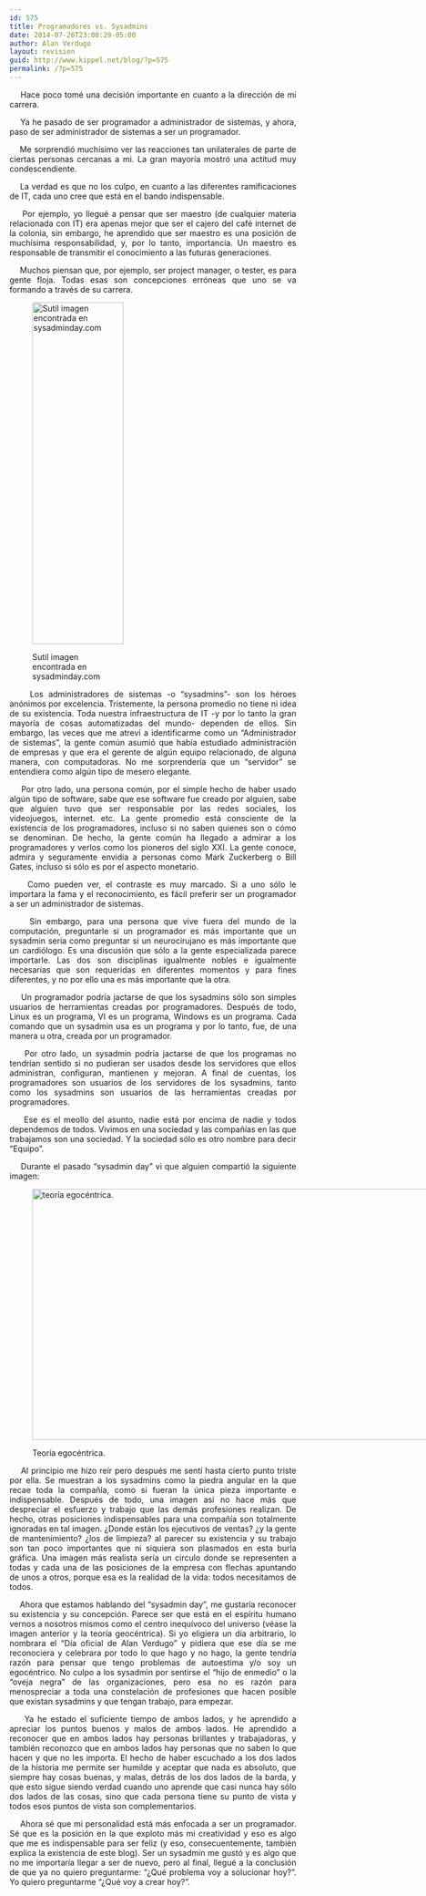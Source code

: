 ```yaml
---
id: 575
title: Programadores vs. Sysadmins
date: 2014-07-26T23:08:29-05:00
author: Alan Verdugo
layout: revision
guid: http://www.kippel.net/blog/?p=575
permalink: /?p=575
---
```

<p style="text-align: justify;">
      Hace poco tomé una decisión importante en cuanto a la dirección de mi carrera.
</p>

<p style="text-align: justify;">
      Ya he pasado de ser programador a administrador de sistemas, y ahora, paso de ser administrador de sistemas a ser un programador.
</p>

<p style="text-align: justify;">
      Me sorprendió muchísimo ver las reacciones tan unilaterales de parte de ciertas personas cercanas a mi. La gran mayoría mostró una actitud muy condescendiente.
</p>

<p style="text-align: justify;">
      La verdad es que no los culpo, en cuanto a las diferentes ramificaciones de IT, cada uno cree que está en el bando indispensable.
</p>

<p style="text-align: justify;">
      Por ejemplo, yo llegué a pensar que ser maestro (de cualquier materia relacionada con IT) era apenas mejor que ser el cajero del café internet de la colonia, sin embargo, he aprendido que ser maestro es una posición de muchísima responsabilidad, y, por lo tanto, importancia. Un maestro es responsable de transmitir el conocimiento a las futuras generaciones.
</p>

<p style="text-align: justify;">
      Muchos piensan que, por ejemplo, ser project manager, o tester, es para gente floja. Todas esas son concepciones erróneas que uno se va formando a través de su carrera.
</p><figure id="attachment_572" aria-describedby="caption-attachment-572" style="width: 160px" class="wp-caption alignright">

[<img class="size-full wp-image-572" src="http://li106-124.members.linode.com/blog/wp-content/uploads/2014/07/SysAdmin_Vertical160x600.jpg" alt="Sutil imagen encontrada en sysadminday.com" width="160" height="600" />](http://sysadminday.com)<figcaption id="caption-attachment-572" class="wp-caption-text">Sutil imagen encontrada en sysadminday.com</figcaption></figure> 

<p style="text-align: justify;">
      Los administradores de sistemas -o &#8220;sysadmins&#8221;- son los héroes anónimos por excelencia. Tristemente, la persona promedio no tiene ni idea de su existencia. Toda nuestra infraestructura de IT -y por lo tanto la gran mayoría de cosas automatizadas del mundo- dependen de ellos. Sin embargo, las veces que me atreví a identificarme como un &#8220;Administrador de sistemas&#8221;, la gente común asumió que había estudiado administración de empresas y que era el gerente de algún equipo relacionado, de alguna manera, con computadoras. No me sorprendería que un &#8220;servidor&#8221; se entendiera como algún tipo de mesero elegante.
</p>

<p style="text-align: justify;">
      Por otro lado, una persona común, por el simple hecho de haber usado algún tipo de software, sabe que ese software fue creado por alguien, sabe que alguien tuvo que ser responsable por las redes sociales, los videojuegos, internet. etc. La gente promedio está consciente de la existencia de los programadores, incluso si no saben quienes son o cómo se denominan. De hecho, la gente común ha llegado a admirar a los programadores y verlos como los pioneros del siglo XXI. La gente conoce, admira y seguramente envidia a personas como Mark Zuckerberg o Bill Gates, incluso si sólo es por el aspecto monetario.
</p>

<p style="text-align: justify;">
      Como pueden ver, el contraste es muy marcado. Si a uno sólo le importara la fama y el reconocimiento, es fácil preferir ser un programador a ser un administrador de sistemas.
</p>

<p style="text-align: justify;">
      Sin embargo, para una persona que vive fuera del mundo de la computación, preguntarle si un programador es más importante que un sysadmin sería como preguntar si un neurocirujano es más importante que un cardiólogo. Es una discusión que sólo a la gente especializada parece importarle. Las dos son disciplinas igualmente nobles e igualmente necesarias que son requeridas en diferentes momentos y para fines diferentes, y no por ello una es más importante que la otra.
</p>

<p style="text-align: justify;">
      Un programador podría jactarse de que los sysadmins sólo son simples usuarios de herramientas creadas por programadores. Después de todo, Linux es un programa, VI es un programa, Windows es un programa. Cada comando que un sysadmin usa es un programa y por lo tanto, fue, de una manera u otra, creada por un programador.
</p>

<p style="text-align: justify;">
      Por otro lado, un sysadmin podría jactarse de que los programas no tendrían sentido si no pudieran ser usados desde los servidores que ellos administran, configuran, mantienen y mejoran. A final de cuentas, los programadores son usuarios de los servidores de los sysadmins, tanto como los sysadmins son usuarios de las herramientas creadas por programadores.
</p>

<p style="text-align: justify;">
      Ese es el meollo del asunto, nadie está por encima de nadie y todos dependemos de todos. Vivimos en una sociedad y las compañías en las que trabajamos son una sociedad. Y la sociedad sólo es otro nombre para decir &#8220;Equipo&#8221;.
</p>

<p style="text-align: justify;">
      Durante el pasado &#8220;sysadmin day&#8221; vi que alguien compartió la siguiente imagen:
</p><figure id="attachment_571" aria-describedby="caption-attachment-571" style="width: 817px" class="wp-caption aligncenter">

<img class="size-full wp-image-571" src="http://li106-124.members.linode.com/blog/wp-content/uploads/2014/07/sysad.jpeg" alt="teoría egocéntrica." width="817" height="441" /> <figcaption id="caption-attachment-571" class="wp-caption-text">Teoría egocéntrica.</figcaption></figure> 

<p style="text-align: justify;">
      Al principio me hizo reír pero después me sentí hasta cierto punto triste por ella. Se muestran a los sysadmins como la piedra angular en la que recae toda la compañía, como si fueran la única pieza importante e indispensable. Después de todo, una imagen así no hace más que despreciar el esfuerzo y trabajo que las demás profesiones realizan. De hecho, otras posiciones indispensables para una compañía son totalmente ignoradas en tal imagen. ¿Donde están los ejecutivos de ventas? ¿y la gente de mantenimiento? ¿los de limpieza? al parecer su existencia y su trabajo son tan poco importantes que ni siquiera son plasmados en esta burla gráfica. Una imagen más realista sería un circulo donde se representen a todas y cada una de las posiciones de la empresa con flechas apuntando de unos a otros, porque esa es la realidad de la vida: todos necesitamos de todos.
</p>

<p style="text-align: justify;">
      Ahora que estamos hablando del &#8220;sysadmin day&#8221;, me gustaría reconocer su existencia y su concepción. Parece ser que está en el espíritu humano vernos a nosotros mismos como el centro inequívoco del universo (véase la imagen anterior y la teoría geocéntrica). Si yo eligiera un día arbitrario, lo nombrara el &#8220;Día oficial de Alan Verdugo&#8221; y pidiera que ese día se me reconociera y celebrara por todo lo que hago y no hago, la gente tendría razón para pensar que tengo problemas de autoestima y/o soy un egocéntrico. No culpo a los sysadmin por sentirse el &#8220;hijo de enmedio&#8221; o la &#8220;oveja negra&#8221; de las organizaciones, pero esa no es razón para menospreciar a toda una constelación de profesiones que hacen posible que existan sysadmins y que tengan trabajo, para empezar.
</p>

<p style="text-align: justify;">
      Ya he estado el suficiente tiempo de ambos lados, y he aprendido a apreciar los puntos buenos y malos de ambos lados. He aprendido a reconocer que en ambos lados hay personas brillantes y trabajadoras, y también reconozco que en ambos lados hay personas que no saben lo que hacen y que no les importa. El hecho de haber escuchado a los dos lados de la historia me permite ser humilde y aceptar que nada es absoluto, que siempre hay cosas buenas, y malas, detrás de los dos lados de la barda, y que esto sigue siendo verdad cuando uno aprende que casi nunca hay sólo dos lados de las cosas, sino que cada persona tiene su punto de vista y todos esos puntos de vista son complementarios.
</p>

<p style="text-align: justify;">
      Ahora sé que mi personalidad está más enfocada a ser un programador. Sé que es la posición en la que exploto más mi creatividad y eso es algo que me es indispensable para ser feliz (y eso, consecuentemente, también explica la existencia de este blog). Ser un sysadmin me gustó y es algo que no me importaría llegar a ser de nuevo, pero al final, llegué a la conclusión de que ya no quiero preguntarme: &#8220;¿Qué problema voy a solucionar hoy?&#8221;. Yo quiero preguntarme &#8220;¿Qué voy a crear hoy?&#8221;.
</p>